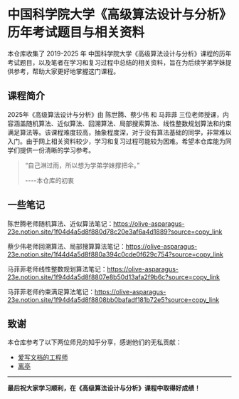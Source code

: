 # 中国科学院大学《高级算法设计与分析》历年考试题目与相关资料
本仓库收集了 2019-2025 年 中国科学院大学《高级算法设计与分析》课程的历年考试题目，以及笔者在学习和复习过程中总结的相关资料，旨在为后续学弟学妹提供参考，帮助大家更好地掌握这门课程。
## 课程简介

2025年《高级算法设计与分析》由 陈世腾、蔡少伟 和 马菲菲 三位老师授课，内容涵盖随机算法、近似算法、回溯算法、局部搜索算法、线性整数规划算法和约束满足算法等。该课程难度较高，抽象程度深，对于没有算法基础的同学，非常难以入门。由于网上相关资料较少，学习和复习过程可能较为困难。希望本仓库能为同学们提供一份清晰的学习参考。

> “自己淋过雨，所以想为学弟学妹撑把伞。”
> 
>  ----本仓库的初衷


## 一些笔记

陈世腾老师随机算法、近似算法笔记：https://olive-asparagus-23e.notion.site/1f04d4a5d8f880d78c20e3af6a4d1889?source=copy_link

蔡少伟老师回溯算法、局部搜算算法笔记：https://olive-asparagus-23e.notion.site/1f44d4a5d8f880a394c0cde0f629c754?source=copy_link

马菲菲老师线性整数规划算法笔记：https://olive-asparagus-23e.notion.site/1f94d4a5d8f8807e8b50d13afa2f9b6c?source=copy_link

马菲菲老师约束满足算法笔记：https://olive-asparagus-23e.notion.site/1f94d4a5d8f8808bb0bafadf181b72e5?source=copy_link

## 致谢
本仓库参考了以下两位师兄的知乎分享，感谢他们的无私贡献：
 - [爱写文档的工程师](https://www.zhihu.com/people/yi-ji-bi-zhong)
 - [离亭](https://www.zhihu.com/people/chi-ting-39-55)

<hr/>

**最后祝大家学习顺利，在《高级算法设计与分析》课程中取得好成绩！**
